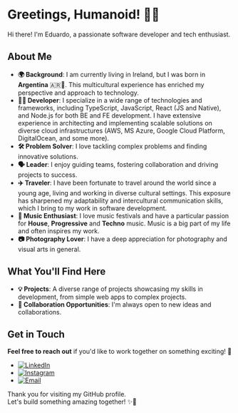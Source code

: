 # Greetings, Humanoid! 👋🤖

Hi there! I'm Eduardo, a passionate software developer and tech enthusiast.  

## About Me

- **🌍 Background**: I am currently living in Ireland, but I was born in **Argentina** 🇦🇷🧉. This multicultural experience has enriched my perspective and approach to technology.
- **👨‍💻 Developer**: I specialize in a wide range of technologies and frameworks, including TypeScript, JavaScript, React (JS and Native), and Node.js for both BE and FE development. I have extensive experience in architecting and implementing scalable solutions on diverse cloud infrastructures (AWS, MS Azure, Google Cloud Platform, DigitalOcean, and some more).
- **🛠️ Problem Solver**: I love tackling complex problems and finding innovative solutions.
- **🗣 Leader**: I enjoy guiding teams, fostering collaboration and driving projects to success.
- **✈️ Traveler**: I have been fortunate to travel around the world since a young age, living and working in diverse cultural settings. This exposure has sharpened my adaptability and intercultural communication skills, which I bring to my work in software development.
- **🎵 Music Enthusiast**: I love music festivals and have a particular passion for **House**, **Progressive** and **Techno** music. Music is a big part of my life and often inspires my work.
- **📷 Photography Lover**: I have a deep appreciation for photography and visual arts in general.


## What You'll Find Here

- **💡 Projects**: A diverse range of projects showcasing my skills in development, from simple web apps to complex projects.
- **🤝 Collaboration Opportunities**: I'm always open to new ideas and collaborations.


## Get in Touch
**Feel free to reach out** if you'd like to work together on something exciting! 🦾

- [![LinkedIn](https://img.shields.io/badge/LinkedIn-Connect-blue?logo=linkedin)](https://www.linkedin.com/in/eduardobruno/)
- [![Instagram](https://img.shields.io/badge/Instagram-Follow-critical?logo=instagram)](https://www.instagram.com/edu_brun0/)
- [![Email](https://img.shields.io/badge/Email-eduardo.luis.bruno@gmail.com-blue)](mailto:eduardo.luis.bruno@gmail.com)


Thank you for visiting my GitHub profile.  
Let's build something amazing together! ✨🚀
